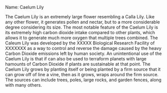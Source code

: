Name: Caelum Lily 

The Caelum Lily is an extremely large flower resembling a Calla Lily. Like any other flower, it generates pollen and nectar, but to a more considerable degree considering its size. The most notable feature of the Caelum Lily is its extremely high carbon dioxide intake compared to other plants, which allows it to generate much more oxygen that multiple trees combined. The Caleum Lily was developed by the XXXXX Biological Research Facility of XXXXXXX as a way to control and reverse the damage caused by the heavy Carbon Dioxide emissions left by human society. An unintentional use of the Caelum Lily is that if can also be used to terraform planets with large hamounts of Carbon Dioxide if plants are sustainable at that point. The Caelum Lily grows by planting itself or being planted by a firm source that it can grow off of line a vine, then as it grows, wraps around the firm source. The sources can include trees, poles, large rocks, and garden fences, along with many others.
